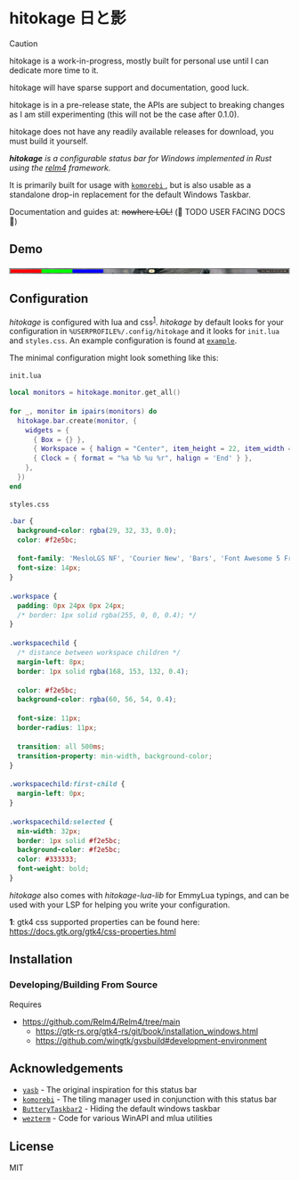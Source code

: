 # hitokage 日と影

> [!CAUTION]
> hitokage is a work-in-progress, mostly built for personal use until I can dedicate more time to it.
> 
> hitokage will have sparse support and documentation, good luck.
>
> hitokage is in a pre-release state, the APIs are subject to breaking changes as I am still experimenting (this will not be the case after 0.1.0).
>
> hitokage does not have any readily available releases for download, you must build it yourself.

*__hitokage__ is a configurable status bar for Windows implemented in Rust using the [relm4](https://github.com/Relm4/Relm4) framework.*

It is primarily built for usage with [ `komorebi` ](https://github.com/LGUG2Z/komorebi), but is also usable as a 
standalone drop-in replacement for the default Windows Taskbar.

Documentation and guides at: ~~nowhere LOL!~~ (🚧 TODO USER FACING DOCS 🚧)

## Demo

![Demonstration of default hitokage status bar](media/demo.png)

## Configuration

*hitokage* is configured with lua and css<sup>[1](#css-footnote)</sup>. *hitokage* by default looks for your configuration in
`%USERPROFILE%/.config/hitokage` and it looks for `init.lua` and `styles.css`. An example configuration is found at [`example`](example).

The minimal configuration might look something like this:

`init.lua`
```lua
local monitors = hitokage.monitor.get_all()

for _, monitor in ipairs(monitors) do
  hitokage.bar.create(monitor, {
    widgets = {
      { Box = {} },
      { Workspace = { halign = "Center", item_height = 22, item_width = 22 } },
      { Clock = { format = "%a %b %u %r", halign = 'End' } },
    },
  })
end
```

`styles.css`
```css
.bar {
  background-color: rgba(29, 32, 33, 0.0);
  color: #f2e5bc;
  
  font-family: 'MesloLGS NF', 'Courier New', 'Bars', 'Font Awesome 5 Free';
  font-size: 14px;
}

.workspace {
  padding: 0px 24px 0px 24px;
  /* border: 1px solid rgba(255, 0, 0, 0.4); */
}

.workspacechild {
  /* distance between workspace children */
  margin-left: 8px;
  border: 1px solid rgba(168, 153, 132, 0.4);

  color: #f2e5bc;
  background-color: rgba(60, 56, 54, 0.4);

  font-size: 11px;
  border-radius: 11px;

  transition: all 500ms;
  transition-property: min-width, background-color;
}

.workspacechild:first-child {
  margin-left: 0px;
}

.workspacechild:selected {
  min-width: 32px;
  border: 1px solid #f2e5bc;
  background-color: #f2e5bc;
  color: #333333;
  font-weight: bold;
}
```

*hitokage* also comes with *hitokage-lua-lib* for EmmyLua typings, and can be used with your LSP for helping you write your configuration.
<!-- The *hitokage-lua-lib* rockspec ~~is available at: ~~ (🚧 TODO ROCKSPEC 🚧) -->

__<a name="css-footnote">1</a>__: gtk4 css supported properties can be found here: https://docs.gtk.org/gtk4/css-properties.html

## Installation

<!--
* Install from nightly or stable from [releases]()
* Winget `winget install hitokage`
* Powershell Gallery `Install-Module hitokage`
-->

### Developing/Building From Source

Requires
* https://github.com/Relm4/Relm4/tree/main
  + https://gtk-rs.org/gtk4-rs/git/book/installation_windows.html
  + https://github.com/wingtk/gvsbuild#development-environment

<!--
Build notes:
* msys2 pkg-config sucks -> https://github.com/rust-lang/pkg-config-rs/issues/51#issuecomment-346300858
-->

## Acknowledgements
- [`yasb`](https://github.com/da-rth/yasb) - The original inspiration for this status bar
- [`komorebi`](https://github.com/LGUG2Z/komorebi) - The tiling manager used in conjunction with this status bar
- [`ButteryTaskbar2`](https://github.com/LuisThiamNye/ButteryTaskbar2) - Hiding the default windows taskbar
- [`wezterm`](https://github.com/wez/wezterm) - Code for various WinAPI and mlua utilities

## License

MIT
